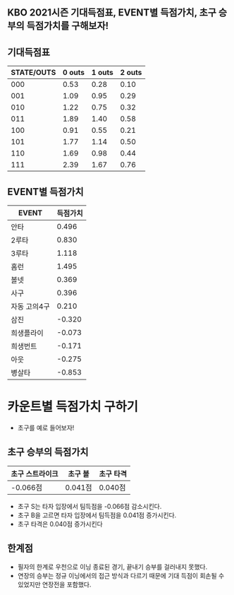 ## KBO 2021시즌 기대득점표, EVENT별 득점가치, 초구 승부의 득점가치를 구해보자!


## 기대득점표
|STATE/OUTS|0 outs|1 outs|2 outs|
| ----------------------- | --------------------------| ----------------------- | --------------------------|
|000 |0.53|0.28|0.10|
|001 |1.09|0.95|0.29|
|010 |1.22|0.75|0.32|
|011 |1.89|1.40|0.58|
|100 |0.91|0.55|0.21|
|101 |1.77|1.14|0.50|
|110 |1.69|0.98|0.44|
|111 |2.39|1.67|0.76|


## EVENT별 득점가치
|EVENT|득점가치|
| ----------------------- | --------------------------|
|안타 |0.496|
|2루타 |0.830|
|3루타 |1.118|
|홈런 |1.495|
|볼넷 |0.369|
|사구 |0.396|
|자동 고의4구|0.210|
|삼진 |-0.320|
|희생플라이 |-0.073|
|희생번트 |-0.171|
|아웃 |-0.275|
|병살타 |-0.853|

# 카운트별 득점가치 구하기
- 초구를 예로 들어보자!
## 초구 승부의 득점가치
|초구 스트라이크|초구 볼|초구 타격|
| ----------------------- | --------------------------|--------------------------|
| -0.066점| 0.041점|0.040점|

- 초구 S는 타자 입장에서 팀득점을 -0.066점 감소시킨다.
- 초구 B을 고르면 타자 입장에서 팀득점을 0.041점 증가시킨다. 
- 초구 타격은 0.040점 증가시킨다

## 한계점
- 필자의 한계로 우천으로 이닝 종료된 경기, 끝내기 승부를 걸러내지 못했다.
- 연장의 승부는 정규 이닝에서의 접근 방식과 다르기 때문에 기대 득점이 회손될 수 있었지만 연장전을 포함했다.



